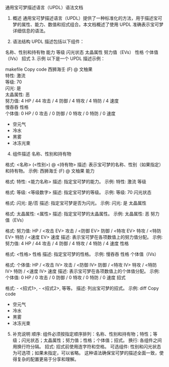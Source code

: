 通用宝可梦描述语言（UPDL）语法文档
1. 概述
通用宝可梦描述语言（UPDL）提供了一种标准化的方法，用于描述宝可梦的属性、能力、数值和招式组合。本文档概述了使用 UPDL 准确表示宝可梦详细信息的语法。

2. 语法结构
UPDL 描述包括以下组件：

名称、性别和持有物
能力
等级
闪光状态
太晶属性
努力值（EVs）
性格
个体值（IVs）
招式
3. 示例
以下是一个 UPDL 描述示例：

makefile
Copy code
西狮海壬 (F) @ 文柚果  
特性: 激流  
等级: 70  
闪光: 是  
太晶属性: 恶  
努力值: 4 HP / 44 攻击 / 4 防御 / 4 特攻 / 4 特防 / 4 速度  
慢吞吞 性格  
个体值: 0 HP / 0 攻击 / 0 防御 / 0 特攻 / 0 特防 / 0 速度  
- 空元气  
- 冷水  
- 黑雾  
- 冰冻光束
4. 组件描述
名称、性别和持有物

格式: <名称> (<性别>) @ <持有物>
描述: 表示宝可梦的名称、性别（如果指定）和持有物。
示例: 西狮海壬 (F) @ 文柚果
能力

格式: 特性: <能力名称>
描述: 指定宝可梦的能力。
示例: 特性: 激流
等级

格式: 等级: <等级数字>
描述: 指定宝可梦的等级。
示例: 等级: 70
闪光状态

格式: 闪光: 是/否
描述: 指定宝可梦是否为闪光。
示例: 闪光: 是
太晶属性

格式: 太晶属性: <属性>
描述: 指定宝可梦的太晶属性。
示例: 太晶属性: 恶
努力值（EVs）

格式: 努力值: <HP EV> HP / <攻击 EV> 攻击 / <防御 EV> 防御 / <特攻 EV> 特攻 / <特防 EV> 特防 / <速度 EV> 速度
描述: 表示宝可梦在各项数值上的努力值分配。
示例: 努力值: 4 HP / 44 攻击 / 4 防御 / 4 特攻 / 4 特防 / 4 速度
性格

格式: <性格> 性格
描述: 指定宝可梦的性格。
示例: 慢吞吞 性格
个体值（IVs）

格式: 个体值: <HP IV> HP / <攻击 IV> 攻击 / <防御 IV> 防御 / <特攻 IV> 特攻 / <特防 IV> 特防 / <速度 IV> 速度
描述: 表示宝可梦在各项数值上的个体值分配。
示例: 个体值: 0 HP / 0 攻击 / 0 防御 / 0 特攻 / 0 特防 / 0 速度
招式

格式: - <招式1>, - <招式2>, 等等。
描述: 列出宝可梦的招式。
示例:
diff
Copy code
- 空元气  
- 冷水  
- 黑雾  
- 冰冻光束
5. 补充说明
顺序: 组件必须按指定顺序排列：名称、性别和持有物；特性；等级；闪光状态；太晶属性；努力值；性格；个体值；招式。
换行: 各组件之间用换行符分隔。
招式: 招式前使用连字符和空格。
可选组件: 性别和闪光状态为可选项；如果未指定，可以省略。
这种语法确保宝可梦的描述全面一致，使得复杂的配置更易于分享和理解。